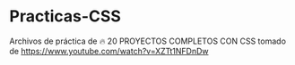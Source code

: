 # Practicas-CSS
 Archivos de práctica de 🔥 20 PROYECTOS COMPLETOS CON CSS tomado de https://www.youtube.com/watch?v=XZTt1NFDnDw
